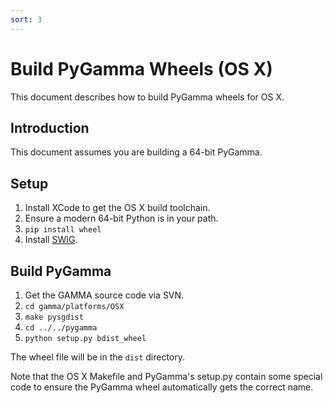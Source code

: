 ```yaml
---
sort: 3
---
```


# Build PyGamma Wheels (OS X)

This document describes how to build PyGamma wheels for OS X.

## Introduction
This document assumes you are building a 64-bit PyGamma.

## Setup
1. Install XCode to get the OS X build toolchain.
1. Ensure a modern 64-bit Python is in your path.
1. `pip install wheel`
1. Install [SWIG](http://www.swig.org).

## Build PyGamma
1. Get the GAMMA source code via SVN.
1. `cd gamma/platforms/OSX`
1. `make pysgdist`
1. `cd ../../pygamma`
1. `python setup.py bdist_wheel`

The wheel file will be in the `dist` directory.

Note that the OS X Makefile and PyGamma's setup.py contain some special code to ensure the PyGamma wheel automatically gets the correct name. 